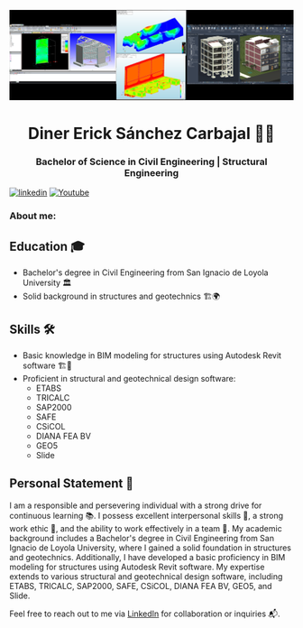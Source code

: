 [![Portada-Git-Hub.png](https://github.com/diner-sanchez/diner-sanchez/blob/main/Portada.png)](https://github.com/diner-sanchez/diner-sanchez/blob/main/Portada.png)

<h1 align="center">Diner Erick Sánchez Carbajal 👷‍♂️</h1>
<h3 align="center">Bachelor of Science in Civil Engineering | Structural Engineering</h3>

[![linkedin](https://img.shields.io/static/v1?label=&message=linkedin&color=0e76a8&logo=linkedin&logoColor=white&style=for-the-badge)](https://www.linkedin.com/in/diner-erick-sanchez-carbajal/)
[![Youtube](https://img.shields.io/static/v1?label=&message=youtube&color=FF0000&logo=youtube&logoColor=white&style=for-the-badge)](https://www.youtube.com/@DinerErickSanchezCarbajal/about)

<h3 align="left"> About me:</h3>

## Education 🎓
- Bachelor's degree in Civil Engineering from San Ignacio de Loyola University 🏛️
- Solid background in structures and geotechnics 🏗️🌍

## Skills 🛠️
- Basic knowledge in BIM modeling for structures using Autodesk Revit software 🏗️🔧
- Proficient in structural and geotechnical design software:
  - ETABS
  - TRICALC
  - SAP2000
  - SAFE
  - CSiCOL
  - DIANA FEA BV
  - GEO5
  - Slide
  
## Personal Statement 🌟
I am a responsible and persevering individual with a strong drive for continuous learning 📚. I possess excellent interpersonal skills 👥, a strong work ethic 💪, and the ability to work effectively in a team 🤝. My academic background includes a Bachelor's degree in Civil Engineering from San Ignacio de Loyola University, where I gained a solid foundation in structures and geotechnics. Additionally, I have developed a basic proficiency in BIM modeling for structures using Autodesk Revit software. My expertise extends to various structural and geotechnical design software, including ETABS, TRICALC, SAP2000, SAFE, CSiCOL, DIANA FEA BV, GEO5, and Slide.

Feel free to reach out to me via [LinkedIn](https://www.linkedin.com/in/diner-sanchez) for collaboration or inquiries 📬.
